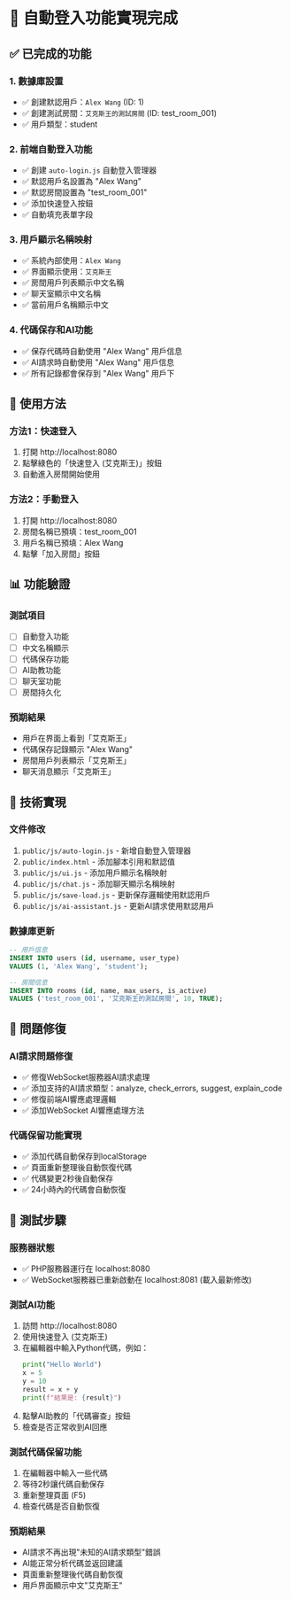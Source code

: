 # 🎉 自動登入功能實現完成

## ✅ 已完成的功能

### 1. 數據庫設置
- ✅ 創建默認用戶：`Alex Wang` (ID: 1)
- ✅ 創建測試房間：`艾克斯王的測試房間` (ID: test_room_001)
- ✅ 用戶類型：student

### 2. 前端自動登入功能
- ✅ 創建 `auto-login.js` 自動登入管理器
- ✅ 默認用戶名設置為 "Alex Wang"
- ✅ 默認房間設置為 "test_room_001"
- ✅ 添加快速登入按鈕
- ✅ 自動填充表單字段

### 3. 用戶顯示名稱映射
- ✅ 系統內部使用：`Alex Wang`
- ✅ 界面顯示使用：`艾克斯王`
- ✅ 房間用戶列表顯示中文名稱
- ✅ 聊天室顯示中文名稱
- ✅ 當前用戶名稱顯示中文

### 4. 代碼保存和AI功能
- ✅ 保存代碼時自動使用 "Alex Wang" 用戶信息
- ✅ AI請求時自動使用 "Alex Wang" 用戶信息
- ✅ 所有記錄都會保存到 "Alex Wang" 用戶下

## 🚀 使用方法

### 方法1：快速登入
1. 打開 http://localhost:8080
2. 點擊綠色的「快速登入 (艾克斯王)」按鈕
3. 自動進入房間開始使用

### 方法2：手動登入
1. 打開 http://localhost:8080
2. 房間名稱已預填：test_room_001
3. 用戶名稱已預填：Alex Wang
4. 點擊「加入房間」按鈕

## 📊 功能驗證

### 測試項目
- [ ] 自動登入功能
- [ ] 中文名稱顯示
- [ ] 代碼保存功能
- [ ] AI助教功能
- [ ] 聊天室功能
- [ ] 房間持久化

### 預期結果
- 用戶在界面上看到「艾克斯王」
- 代碼保存記錄顯示 "Alex Wang"
- 房間用戶列表顯示「艾克斯王」
- 聊天消息顯示「艾克斯王」

## 🔧 技術實現

### 文件修改
1. `public/js/auto-login.js` - 新增自動登入管理器
2. `public/index.html` - 添加腳本引用和默認值
3. `public/js/ui.js` - 添加用戶顯示名稱映射
4. `public/js/chat.js` - 添加聊天顯示名稱映射
5. `public/js/save-load.js` - 更新保存邏輯使用默認用戶
6. `public/js/ai-assistant.js` - 更新AI請求使用默認用戶

### 數據庫更新
```sql
-- 用戶信息
INSERT INTO users (id, username, user_type) 
VALUES (1, 'Alex Wang', 'student');

-- 房間信息
INSERT INTO rooms (id, name, max_users, is_active) 
VALUES ('test_room_001', '艾克斯王的測試房間', 10, TRUE);
```

## 🔧 問題修復

### AI請求問題修復
- ✅ 修復WebSocket服務器AI請求處理
- ✅ 添加支持的AI請求類型：analyze, check_errors, suggest, explain_code
- ✅ 修復前端AI響應處理邏輯
- ✅ 添加WebSocket AI響應處理方法

### 代碼保留功能實現
- ✅ 添加代碼自動保存到localStorage
- ✅ 頁面重新整理後自動恢復代碼
- ✅ 代碼變更2秒後自動保存
- ✅ 24小時內的代碼會自動恢復

## 🎯 測試步驟

### 服務器狀態
- ✅ PHP服務器運行在 localhost:8080
- ✅ WebSocket服務器已重新啟動在 localhost:8081 (載入最新修改)

### 測試AI功能
1. 訪問 http://localhost:8080
2. 使用快速登入 (艾克斯王)
3. 在編輯器中輸入Python代碼，例如：
   ```python
   print("Hello World")
   x = 5
   y = 10
   result = x + y
   print(f"結果是: {result}")
   ```
4. 點擊AI助教的「代碼審查」按鈕
5. 檢查是否正常收到AI回應

### 測試代碼保留功能
1. 在編輯器中輸入一些代碼
2. 等待2秒讓代碼自動保存
3. 重新整理頁面 (F5)
4. 檢查代碼是否自動恢復

### 預期結果
- AI請求不再出現"未知的AI請求類型"錯誤
- AI能正常分析代碼並返回建議
- 頁面重新整理後代碼自動恢復
- 用戶界面顯示中文"艾克斯王" 